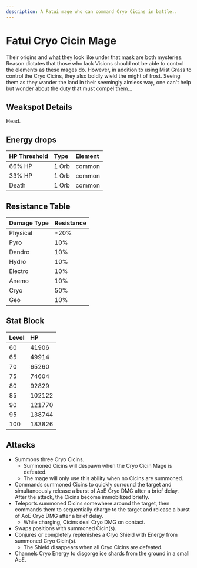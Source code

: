 ```yaml
---
description: A Fatui mage who can command Cryo Cicins in battle..
---
```


# Fatui Cryo Cicin Mage

Their origins and what they look like under that mask are both mysteries. Reason dictates that those who lack Visions should not be able to control the elements as these mages do. However, in addition to using Mist Grass to control the Cryo Cicins, they also boldly wield the might of frost. Seeing them as they wander the land in their seemingly aimless way, one can't help but wonder about the duty that must compel them...

## Weakspot Details

Head.

## Energy drops

| HP Threshold | Type  | Element |
| :----------- | :---- | :------ |
| 66% HP       | 1 Orb | common  |
| 33% HP       | 1 Orb | common  |
| Death        | 1 Orb | common  |

## Resistance Table

| Damage Type | Resistance |
| :---------- | :--------- |
| Physical    | -20%       |
| Pyro        | 10%        |
| Dendro      | 10%        |
| Hydro       | 10%        |
| Electro     | 10%        |
| Anemo       | 10%        |
| Cryo        | 50%        |
| Geo         | 10%        |

## Stat Block

| Level | HP     |
| :---- | :----- |
| 60    | 41906  |
| 65    | 49914  |
| 70    | 65260  |
| 75    | 74604  |
| 80    | 92829  |
| 85    | 102122 |
| 90    | 121770 |
| 95    | 138744 |
| 100   | 183826 |

## Attacks

* Summons three Cryo Cicins.
  * Summoned Cicins will despawn when the Cryo Cicin Mage is defeated.
  * The mage will only use this ability when no Cicins are summoned.
* Commands summoned Cicins to quickly surround the target and simultaneously release a burst of AoE Cryo DMG after a brief delay. After the attack, the Cicins become immobilized briefly.
* Teleports summoned Cicins somewhere around the target, then commands them to sequentially charge to the target and release a burst of AoE Cryo DMG after a brief delay.
  * While charging, Cicins deal Cryo DMG on contact.
* Swaps positions with summoned Cicin(s).
* Conjures or completely replenishes a Cryo Shield with Energy from summoned Cryo Cicin(s).
  * The Shield disappears when all Cryo Cicins are defeated.
* Channels Cryo Energy to disgorge ice shards from the ground in a small AoE.
